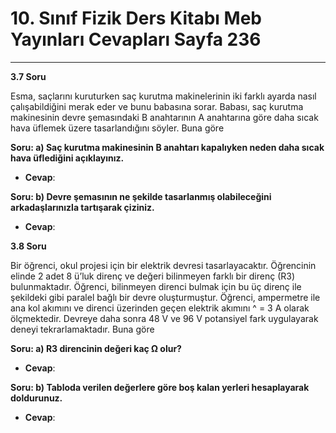 # 10. Sınıf Fizik Ders Kitabı Meb Yayınları Cevapları Sayfa 236

---

**3.7 Soru**

Esma, saçlarını kuruturken saç kurutma makinelerinin iki farklı ayarda nasıl çalışabildiğini merak eder ve bunu babasına sorar. Babası, saç kurutma makinesinin devre şemasındaki B anahtarının A anahtarına göre daha sıcak hava üflemek üzere tasarlandığını söyler. Buna göre

**Soru: a) Saç kurutma makinesinin B anahtarı kapalıyken neden daha sıcak hava üflediğini açıklayınız.**

-   **Cevap**:

**Soru: b) Devre şemasının ne şekilde tasarlanmış olabileceğini arkadaşlarınızla tartışarak çiziniz.**

-   **Cevap**:

**3.8 Soru**

Bir öğrenci, okul projesi için bir elektrik devresi tasarlayacaktır. Öğrencinin elinde 2 adet 8 ü’luk direnç ve değeri bilinmeyen farklı bir direnç (R3) bulunmaktadır. Öğrenci, bilinmeyen direnci bulmak için bu üç direnç ile şekildeki gibi paralel bağlı bir devre oluşturmuştur. Öğrenci, ampermetre ile ana kol akımını ve direnci üzerinden geçen elektrik akımını ^ = 3 A olarak ölçmektedir. Devreye daha sonra 48 V ve 96 V potansiyel fark uygulayarak deneyi tekrarlamaktadır. Buna göre

**Soru: a) R3 direncinin değeri kaç Ω olur?**

-   **Cevap**:

**Soru: b) Tabloda verilen değerlere göre boş kalan yerleri hesaplayarak doldurunuz.**

-   **Cevap**: